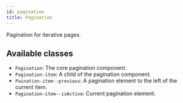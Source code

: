 ```yaml
---
id: pagination
title: Pagination
---
```


Pagination for iterative pages.

## Available classes

* `Pagination`: The core pagination component.
* `Pagination-item`: A child of the pagination component.
* `Paination-item--previous`: A pagination element to the left of the current item.
* `Pagination-item--isActive`: Current pagination element.

